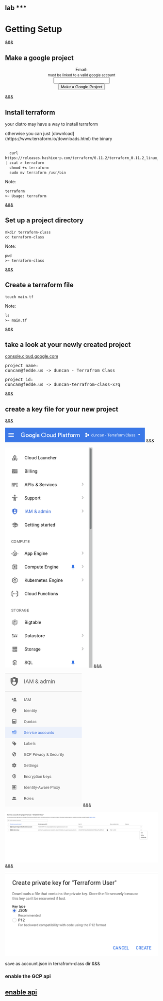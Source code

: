 <!-- .slide: data-background="#01b564" -->
## lab ***
# Getting Setup

&&&

## Make a google project

<div style='text-align:center'>
<form action="http://192.168.50.237:4567/student" method="post" target="_blank">
  <label>Email: <br><small>must be linked to a valid google account</small></label><br>
  <input type="email" name="email"><br>
  <input type="submit" value="Make a Google Project">
</form> 
</div>

&&&
## Install terraform
your distro may have a way to install terraform <!-- .element: class="fragment" --> 

<p class='fragment'> otherwise you can just [download](https://www.terraform.io/downloads.html) the binary </p> 

<pre class='fragment'><code data-trim data-noescape>
  curl https://releases.hashicorp.com/terraform/0.11.2/terraform_0.11.2_linux_amd64.zip | zcat > terraform
  chmod +x terraform
  sudo mv terraform /usr/bin
</pre></code>

Note: 

```
terraform
>~ Usage: terraform
```

&&&
## Set up a project directory

```
mkdir terraform-class
cd terraform-class
```

Note: 

```
pwd
>~ terraform-class
```

&&&
## Create a terraform file

```
touch main.tf
```

Note: 
```
ls
>~ main.tf
```
&&&
## take a look at your newly created project
<a href="https://console.cloud.google.com" target="_blank">console.cloud.google.com</a>
<pre class='fragment'>
project name: 
duncan@fedde.us -> duncan - Terrafrom Class
</pre>

<pre class='fragment'>
project id: 
duncan@fedde.us -> duncan-terrafrom-class-x7q
</pre>
<a style="display: none;" href="asstes/x7q.jpg">x7q</a>
&&&

## create a key file for your new project
&&&
<!-- .slide: data-transition="fade-in" -->
![google image](assets/GCP_header.png)
&&&
<!-- .slide: data-transition="fade-in" -->
![google image](assets/GCP_menu.png)
&&&
<!-- .slide: data-transition="fade-in" -->
![google image](assets/IAM_menu.png)
&&&
<!-- .slide: data-transition="fade-in" -->
![google image](assets/IAM_service_account.png)
&&&
<!-- .slide: data-transition="fade-in slide-out" -->
![google image](assets/Service_account_key.png)

save as account.json in terrafrom-class dir
&&&
### enable the GCP api
## <a href="https://console.developers.google.com/apis/api/compute.googleapis.com/overview" target="_blank">enable api</a>


